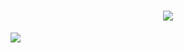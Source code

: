 

<h1 align="center">
  <a href="https://git.io/typing-svg">
    <img src="https://readme-typing-svg.herokuapp.com?font=cambria&size=30&lines=Hi++Welcome+to+my+Github;This+is+Dip"; "Web+Developer">
  </a>
</h1>



![](https://raw.githubusercontent.com/halfrost/halfrost/master/icons/header_.png)



